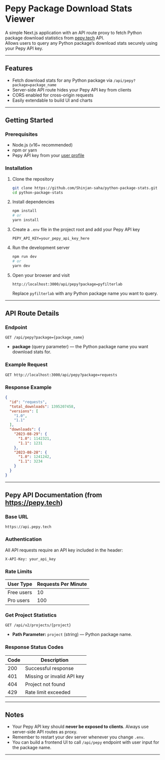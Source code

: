 
# Pepy Package Download Stats Viewer

A simple Next.js application with an API route proxy to fetch Python package download statistics from [pepy.tech](https://pepy.tech) API.  
Allows users to query any Python package’s download stats securely using your Pepy API key.

---

## Features

- Fetch download stats for any Python package via `/api/pepy?package=package_name`
- Server-side API route hides your Pepy API key from clients
- CORS enabled for cross-origin requests
- Easily extendable to build UI and charts

---

## Getting Started

### Prerequisites

- Node.js (v16+ recommended)
- npm or yarn
- Pepy API key from your [user profile](https://pepy.tech/profile)

### Installation

1. Clone the repository

   ```bash
   git clone https://github.com/Shinjan-saha/python-package-stats.git
   cd python-package-stats
   ```

2. Install dependencies

   ```bash
   npm install
   # or
   yarn install
   ```

3. Create a `.env` file in the project root and add your Pepy API key

   ```
   PEPY_API_KEY=your_pepy_api_key_here
   ```

4. Run the development server

   ```bash
   npm run dev
   # or
   yarn dev
   ```

5. Open your browser and visit

   ```
   http://localhost:3000/api/pepy?package=pyfilterlab
   ```

   Replace `pyfilterlab` with any Python package name you want to query.

---

## API Route Details

### Endpoint

```
GET /api/pepy?package={package_name}
```

- **package** (query parameter) — the Python package name you want download stats for.

### Example Request

```
GET http://localhost:3000/api/pepy?package=requests
```

### Response Example

```json
{
  "id": "requests",
  "total_downloads": 1395207458,
  "versions": [
    "1.0",
    "1.1"
  ],
  "downloads": {
    "2023-08-29": {
      "1.0": 1142321,
      "1.1": 1231
    },
    "2023-08-28": {
      "1.0": 1241242,
      "1.1": 3234
    }
  }
}
```

---

## Pepy API Documentation (from https://pepy.tech)

### Base URL

```
https://api.pepy.tech
```

### Authentication

All API requests require an API key included in the header:

```
X-API-Key: your_api_key
```

### Rate Limits

| User Type   | Requests Per Minute |
| ----------- | ------------------- |
| Free users  | 10                  |
| Pro users   | 100                 |

### Get Project Statistics

```
GET /api/v2/projects/{project}
```

- **Path Parameter:** `project` (string) — Python package name.

### Response Status Codes

| Code | Description               |
| ---- | ------------------------- |
| 200  | Successful response       |
| 401  | Missing or invalid API key|
| 404  | Project not found         |
| 429  | Rate limit exceeded       |

---

## Notes

- Your Pepy API key should **never be exposed to clients**. Always use server-side API routes as proxy.
- Remember to restart your dev server whenever you change `.env`.
- You can build a frontend UI to call `/api/pepy` endpoint with user input for the package name.

---

 

